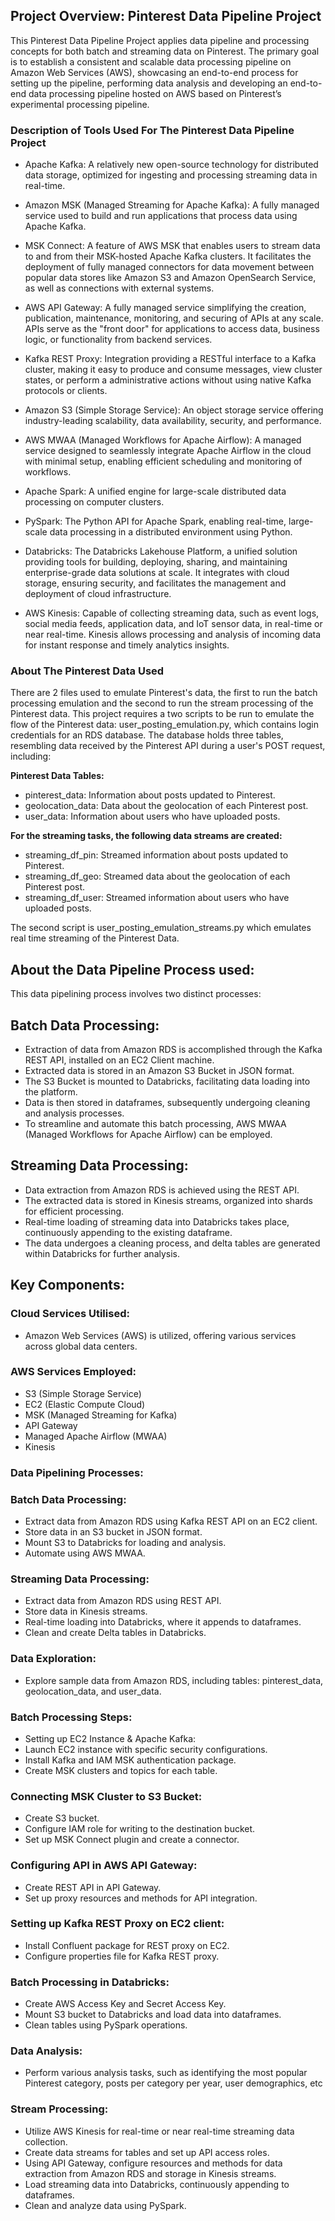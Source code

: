 
## **Project Overview: Pinterest Data Pipeline Project**

This Pinterest Data Pipeline Project applies data pipeline and processing concepts for both batch and streaming data on Pinterest. 
The primary goal is to establish a consistent and scalable data processing pipeline on Amazon Web Services (AWS), showcasing an end-to-end process for 
setting up the pipeline, performing data analysis and developing an end-to-end data processing pipeline hosted on AWS based on 
Pinterest’s experimental processing pipeline.

### **Description of Tools Used For The Pinterest Data Pipeline Project**

- Apache Kafka: A relatively new open-source technology for distributed data storage, optimized for ingesting and processing streaming data in real-time.

- Amazon MSK (Managed Streaming for Apache Kafka): A fully managed service used to build and run applications that process data using Apache Kafka.

- MSK Connect: A feature of AWS MSK that enables users to stream data to and from their MSK-hosted Apache Kafka clusters. It facilitates the deployment of fully 
  managed connectors for data movement between popular data stores like Amazon S3 and Amazon OpenSearch Service, as well as connections with external systems.

- AWS API Gateway: A fully managed service simplifying the creation, publication, maintenance, monitoring, and securing of APIs at any scale. APIs serve as the 
  "front door" for applications to access data, business logic, or functionality from backend services.

- Kafka REST Proxy: Integration providing a RESTful interface to a Kafka cluster, making it easy to produce and consume messages, view cluster states, or perform a 
  administrative actions without using native Kafka protocols or clients.

- Amazon S3 (Simple Storage Service): An object storage service offering industry-leading scalability, data availability, security, and performance.

- AWS MWAA (Managed Workflows for Apache Airflow): A managed service designed to seamlessly integrate Apache Airflow in the cloud with minimal setup, enabling 
  efficient scheduling and monitoring of workflows.

- Apache Spark: A unified engine for large-scale distributed data processing on computer clusters.

- PySpark: The Python API for Apache Spark, enabling real-time, large-scale data processing in a distributed environment using Python.

- Databricks: The Databricks Lakehouse Platform, a unified solution providing tools for building, deploying, sharing, and maintaining enterprise-grade data solutions 
  at scale. It integrates with cloud storage, ensuring security, and facilitates the management and deployment of cloud infrastructure.

- AWS Kinesis: Capable of collecting streaming data, such as event logs, social media feeds, application data, and IoT sensor data, in real-time or near real-time. 
  Kinesis allows processing and analysis of incoming data for instant response and timely analytics insights.

### **About The Pinterest Data Used**

There are 2 files used to emulate Pinterest's data, the first to run the batch processing emulation and the second to run the stream processing of the Pinterest data.   This project requires a two scripts to be run to emulate the flow of the Pinterest data: user_posting_emulation.py, which contains login credentials for an RDS database. The database holds three tables, resembling data received by the Pinterest API during a user's POST request, including:


**Pinterest Data Tables:**
- pinterest_data: Information about posts updated to Pinterest.
- geolocation_data: Data about the geolocation of each Pinterest post.
- user_data: Information about users who have uploaded posts. 

**For the streaming tasks, the following data streams are created:**
- streaming_df_pin: Streamed information about posts updated to Pinterest.
- streaming_df_geo: Streamed data about the geolocation of each Pinterest post.
- streaming_df_user: Streamed information about users who have uploaded posts.

The second script is user_posting_emulation_streams.py which emulates real time streaming of the Pinterest Data.  

## **About the Data Pipeline Process used:**

This data pipelining process involves two distinct processes:

## **Batch Data Processing:**

- Extraction of data from Amazon RDS is accomplished through the Kafka REST API, installed on an EC2 Client machine.
- Extracted data is stored in an Amazon S3 Bucket in JSON format.
- The S3 Bucket is mounted to Databricks, facilitating data loading into the platform.
- Data is then stored in dataframes, subsequently undergoing cleaning and analysis processes.
- To streamline and automate this batch processing, AWS MWAA (Managed Workflows for Apache Airflow) can be employed.

## **Streaming Data Processing:**
- Data extraction from Amazon RDS is achieved using the REST API.
- The extracted data is stored in Kinesis streams, organized into shards for efficient processing.
- Real-time loading of streaming data into Databricks takes place, continuously appending to the existing dataframe.
- The data undergoes a cleaning process, and delta tables are generated within Databricks for further analysis.

## **Key Components:**

### **Cloud Services Utilised:**
- Amazon Web Services (AWS) is utilized, offering various services across global data centers.

### **AWS Services Employed:**
- S3 (Simple Storage Service)
- EC2 (Elastic Compute Cloud)
- MSK (Managed Streaming for Kafka)
- API Gateway
- Managed Apache Airflow (MWAA)
- Kinesis

### **Data Pipelining Processes:**

### **Batch Data Processing:**
- Extract data from Amazon RDS using Kafka REST API on an EC2 client.
- Store data in an S3 bucket in JSON format.
- Mount S3 to Databricks for loading and analysis.
- Automate using AWS MWAA.

### **Streaming Data Processing:**
- Extract data from Amazon RDS using REST API.
- Store data in Kinesis streams.
- Real-time loading into Databricks, where it appends to dataframes.
- Clean and create Delta tables in Databricks.

### **Data Exploration:**
- Explore sample data from Amazon RDS, including tables: pinterest_data, geolocation_data, and user_data.

### **Batch Processing Steps:**
- Setting up EC2 Instance & Apache Kafka:
- Launch EC2 instance with specific security configurations.
- Install Kafka and IAM MSK authentication package.
- Create MSK clusters and topics for each table.

### **Connecting MSK Cluster to S3 Bucket:**
- Create S3 bucket.
- Configure IAM role for writing to the destination bucket.
- Set up MSK Connect plugin and create a connector.

### **Configuring API in AWS API Gateway:**
- Create REST API in API Gateway.
- Set up proxy resources and methods for API integration.

### **Setting up Kafka REST Proxy on EC2 client:**
- Install Confluent package for REST proxy on EC2.
- Configure properties file for Kafka REST proxy.

### **Batch Processing in Databricks:**
- Create AWS Access Key and Secret Access Key.
- Mount S3 bucket to Databricks and load data into dataframes.
- Clean tables using PySpark operations.

### **Data Analysis:**
- Perform various analysis tasks, such as identifying the most popular Pinterest category, posts per category per year, user demographics, etc

### **Stream Processing:**
- Utilize AWS Kinesis for real-time or near real-time streaming data collection.
- Create data streams for tables and set up API access roles.
- Using API Gateway, configure resources and methods for data extraction from Amazon RDS and storage in Kinesis streams.
- Load streaming data into Databricks, continuously appending to dataframes.
- Clean and analyze data using PySpark.







